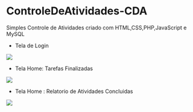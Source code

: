 # ControleDeAtividades-CDA
Simples Controle de Atividades criado com HTML,CSS,PHP,JavaScript e MySQL

- Tela de Login
<img src="https://raw.githubusercontent.com/sql3t0/ControleDeAtividades-CDA/master/imagens/TelaDeLogin.png"/>

- Tela Home: Tarefas Finalizadas
<img src="https://raw.githubusercontent.com/sql3t0/ControleDeAtividades-CDA/master/imagens/home_tarefas_finalizadas.png"/>

- Tela Home : Relatorio de Atividades Concluidas
<img src="https://raw.githubusercontent.com/sql3t0/ControleDeAtividades-CDA/master/imagens/home_relatorio.png"/>
